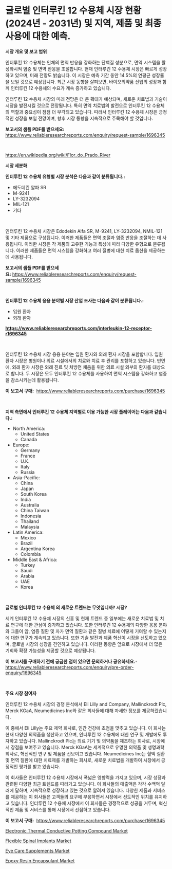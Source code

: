 <p><h1>글로벌 인터루킨 12 수용체 시장 현황 (2024년 - 2031년) 및 지역, 제품 및 최종 사용에 대한 예측.</h1></p><p><strong>시장 개요 및 보고 범위</strong></p>
<p><p>인터루킨 12 수용체는 인체의 면역 반응을 강화하는 단백질 성분으로, 면역 시스템을 활성화시켜 염증 및 면역 반응을 조절합니다. 현재 인터루킨 12 수용체 시장은 빠르게 성장하고 있으며, 미래 전망도 밝습니다. 이 시장은 예측 기간 동안 14.5%의 연평균 성장률을 보일 것으로 예상됩니다. 최근 시장 동향을 살펴보면, 바이오의약품 산업의 성장과 함께 인터루킨 12 수용체의 수요가 계속 증가하고 있습니다.</p><p>인터루킨 12 수용체 시장의 미래 전망은 더 큰 확대가 예상되며, 새로운 치료법과 기술이 시장을 발전시킬 것으로 전망됩니다. 특히 면역 치료법의 발전으로 인터루킨 12 수용체의 역할과 중요성이 점점 더 부각되고 있습니다. 따라서 인터루킨 12 수용체 시장은 긍정적인 성장을 보일 전망이며, 향후 시장 동향을 지속적으로 주목해야 할 것입니다.</p></p>
<p><strong>보고서의 샘플 PDF를 받으세요:</strong> <a href="https://www.reliableresearchreports.com/enquiry/request-sample/1696345">https://www.reliableresearchreports.com/enquiry/request-sample/1696345</a></p>
<p>&nbsp;</p>
<p><a href="https://en.wikipedia.org/wiki/Flor_do_Prado_River">https://en.wikipedia.org/wiki/Flor_do_Prado_River</a></p>
<p><strong>시장 세분화</strong></p>
<p><strong>인터루킨 12 수용체 유형별 시장 분석은 다음과 같이 분류됩니다.:</strong></p>
<p><ul><li>에도데킨 알파 SR</li><li>M-9241</li><li>LY-3232094</li><li>MIL-121</li><li>기타</li></ul></p>
<p>&nbsp;</p>
<p><p>인터루킨 12 수용체 시장은 Edodekin Alfa SR, M-9241, LY-3232094, NMIL-121 및 기타 제품으로 구성됩니다. 이러한 제품들은 면역 조절과 염증 반응을 조절하는 데 사용됩니다. 이러한 시장은 각 제품의 고유한 기능과 특성에 따라 다양한 유형으로 분류됩니다. 이러한 제품들은 면역 시스템을 강화하고 여러 질병에 대한 치료 옵션을 제공하는 데 사용됩니다.</p></p>
<p><strong>보고서의 샘플 PDF를 받으세요:</strong>&nbsp;<a href="https://www.reliableresearchreports.com/enquiry/request-sample/1696345">https://www.reliableresearchreports.com/enquiry/request-sample/1696345</a></p>
<p>&nbsp;</p>
<p><strong> 인터루킨 12 수용체 응용 분야별 시장 산업 조사는 다음과 같이 분류됩니다.:</strong></p>
<p><ul><li>입원 환자</li><li>외래 환자</li></ul></p>
<p><strong><a href="https://www.reliableresearchreports.com/interleukin-12-receptor-r1696345">https://www.reliableresearchreports.com/interleukin-12-receptor-r1696345</a></strong></p>
<p>&nbsp;</p>
<p><p>인터루킨 12 수용체 시장 응용 분야는 입원 환자와 외래 환자 시장을 포함합니다. 입원 환자 시장은 병원이나 의료 시설에서의 치료와 치료 후 관리를 포함하고 있습니다. 반면에, 외래 환자 시장은 외래 진료 및 처방전 채움을 위한 의료 시설 외부의 환자를 대상으로 합니다. 두 시장은 모두 인터루킨 12 수용체를 사용하여 면역 시스템을 강화하고 염증을 감소시키는데 활용됩니다.</p></p>
<p><strong>이 보고서 구매:</strong>&nbsp; <a href="https://www.reliableresearchreports.com/purchase/1696345">https://www.reliableresearchreports.com/purchase/1696345</a></p>
<p>&nbsp;</p>
<p><strong>지역 측면에서 인터루킨 12 수용체 지역별로 이용 가능한 시장 플레이어는 다음과 같습니다.:</strong></p>
<p><ul>
    <li>
        North America:
        <ul>
            <li>United States</li>
            <li>Canada</li>
        </ul>
    </li>
    <li>
        Europe:
        <ul>
            <li>Germany</li>
            <li>France</li>
            <li>U.K.</li>
            <li>Italy</li>
            <li>Russia</li>
        </ul>
    </li>
    <li>
        Asia-Pacific:
        <ul>
            <li>China</li>
            <li>Japan</li>
            <li>South Korea</li>
            <li>India</li>
            <li>Australia</li>
            <li>China Taiwan</li>
            <li>Indonesia</li>
            <li>Thailand</li>
            <li>Malaysia</li>
        </ul>
    </li>
    <li>
        Latin America:
        <ul>
            <li>Mexico</li>
            <li>Brazil</li>
            <li>Argentina Korea</li>
            <li>Colombia</li>
        </ul>
    </li>
    <li>
        Middle East & Africa:
        <ul>
            <li>Turkey</li>
            <li>Saudi</li>
            <li>Arabia</li>
            <li>UAE</li>
            <li>Korea</li>
        </ul>
    </li>
    </ul></p>
<p>&nbsp;</p>
<p><strong>글로벌 인터루킨 12 수용체 의 새로운 트렌드는 무엇입니까? 시장?</strong></p>
<p><p>세계 인터루킨 12 수용체 시장의 신흥 및 현재 트렌드 중 일부에는 새로운 치료법 및 치료 연구에 대한 관심이 증가하고 있습니다. 또한 인터루킨 12 수용체의 다양한 응용 분야와 그들이 암, 염증 질환 및 자가 면역 질환과 같은 질병 치료에 어떻게 기여할 수 있는지에 대한 연구가 계속되고 있습니다. 또한 기술 발전과 제품 혁신이 시장을 선도하고 있으며, 글로벌 시장의 성장을 견인하고 있습니다. 이러한 동향은 앞으로 시장에서 더 많은 기회와 확장 가능성을 제공할 것으로 예상됩니다.</p></p>
<p><strong>이 보고서를 구매하기 전에 궁금한 점이 있으면 문의하거나 공유하세요.</strong>- <a href="https://www.reliableresearchreports.com/enquiry/pre-order-enquiry/1696345">https://www.reliableresearchreports.com/enquiry/pre-order-enquiry/1696345</a></p>
<p>&nbsp;</p>
<p><strong>주요 시장 참여자</strong></p>
<p><p>인터루킨 12 수용체 시장의 경쟁 분석에서 Eli Lilly and Company, Mallinckrodt Plc, Merck KGaA, Neumedicines Inc와 같은 회사들에 대해 자세한 정보를 제공하겠습니다. </p><p>이 중에서 Eli Lilly는 주요 제약 회사로, 인간 건강에 초점을 맞추고 있습니다. 이 회사는 현재 다양한 의약품을 생산하고 있으며, 인터루킨 12 수용체에 대한 연구 및 개발에도 투자하고 있습니다. Mallinckrodt Plc는 의료 기기 및 의약품을 제조하는 회사로, 시장에서 강점을 보여주고 있습니다. Merck KGaA는 세계적으로 유명한 의약품 및 생명과학 회사로, 혁신적인 연구 및 제품을 선보이고 있습니다. Neumedicines Inc는 혈액 질환 및 면역 질환에 대한 치료제를 개발하는 회사로, 새로운 치료법을 개발하여 시장에서 긍정적인 평가를 받고 있습니다.</p><p>이 회사들은 인터루킨 12 수용체 시장에서 폭넓은 영향력을 가지고 있으며, 시장 성장과 관련된 다양한 최근 트렌드를 따라가고 있습니다. 이 회사들의 매출액은 각각 수백억 달러에 달하며, 지속적으로 성장하고 있는 것으로 알려져 있습니다. 다양한 제품과 서비스를 제공하는 이 회사들은 고객들의 요구에 부응하면서 시장에서 선도적인 위치를 유지하고 있습니다. 인터루킨 12 수용체 시장에서 이 회사들은 경쟁적으로 성공을 거두며, 혁신적인 제품 및 서비스를 통해 시장에서 선점하고 있습니다.</p></p>
<p><strong>이 보고서 구매:</strong>&nbsp;&nbsp;<a href="https://www.reliableresearchreports.com/purchase/1696345">https://www.reliableresearchreports.com/purchase/1696345</a></p>
<p><p><a href="https://github.com/neilMartin36/Market-Research-Report-List-1/blob/main/electronic-thermal-conductive-potting-compound-market.md">Electronic Thermal Conductive Potting Compound Market</a></p><p><a href="https://issuu.com/reportprime-2/docs/flexible-spinal-implants-market-size-2030.pptx">Flexible Spinal Implants Market</a></p><p><a href="https://issuu.com/reportprime-2/docs/eye-care-supplements-market-size-2030.pptx">Eye Care Supplements Market</a></p><p><a href="https://github.com/sydneyHley85/Market-Research-Report-List-1/blob/main/epoxy-resin-encapsulant-market.md">Epoxy Resin Encapsulant Market</a></p></p>